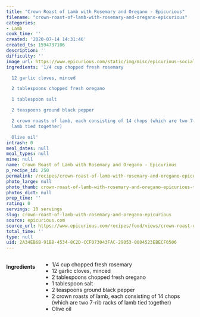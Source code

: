 ```yaml
---
title: "Crown Roast of Lamb with Rosemary and Oregano - Epicurious"
filename: "crown-roast-of-lamb-with-rosemary-and-oregano-epicurious"
categories:
- Lamb
cook_time: ''
created: '2020-07-14 14:31:46'
created_ts: 1594737106
description: ''
difficulty: ''
image_url: https://www.epicurious.com/static/img/misc/epicurious-social-logo.png
ingredients: '1/4 cup chopped fresh rosemary

  12 garlic cloves, minced

  2 tablespoons chopped fresh oregano

  1 tablespoon salt

  2 teaspoons ground black pepper

  2 crown roasts of lamb, each consisting of 14 chops (which are two 7-rib racks of
  lamb tied together)

  Olive oil'
intrash: 0
meal_dates: null
meal_types: null
mine: null
name: Crown Roast of Lamb with Rosemary and Oregano - Epicurious
p_recipe_id: 250
permalink: /recipes/crown-roast-of-lamb-with-rosemary-and-oregano-epicurious
photo_large: null
photo_thumb: crown-roast-of-lamb-with-rosemary-and-oregano-epicurious-thumb.jpg
photos_dict: null
prep_time: ''
rating: 0
servings: 10 servings
slug: crown-roast-of-lamb-with-rosemary-and-oregano-epicurious
source: epicurious.com
source_url: https://www.epicurious.com/recipes/food/views/crown-roast-of-lamb-with-rosemary-and-oregano-104492
total_time: ''
type: null
uid: 2A34EB6B-91B8-4534-8C2D-CCF073043FAC-29053-0004523EBECF0506
---
```

<div class="large-8 medium-7 columns" id="writeup">	</div><!-- #writeup -->
</div><!-- #row-one -->
<div class="row" id="row-two">	<div class="medium-4 small-5 columns" id="ingredients"><h4>Ingredients</h4><div class="box box-ingredients content"><ul>
<li>1/4 cup chopped fresh rosemary</li>
<li>12 garlic cloves, minced</li>
<li>2 tablespoons chopped fresh oregano</li>
<li>1 tablespoon salt</li>
<li>2 teaspoons ground black pepper</li>
<li>2 crown roasts of lamb, each consisting of 14 chops (which are two 7-rib racks of lamb tied together)</li>
<li>Olive oil</li>
</ul>
</div>	</div>	<div class="medium-6 small-7 columns" id="directions">	</div>